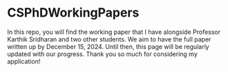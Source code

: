 # CSPhDWorkingPapers
In this repo, you will find the working paper that I have alongside Professor Karthik Sridharan and two other students. We aim to have the full paper written up by December 15, 2024. Until then, this page will be regularly updated with our progress. Thank you so much for considering my application!
